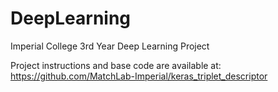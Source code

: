 # DeepLearning
Imperial College 3rd Year Deep Learning Project

Project instructions and base code are available at:
https://github.com/MatchLab-Imperial/keras_triplet_descriptor
